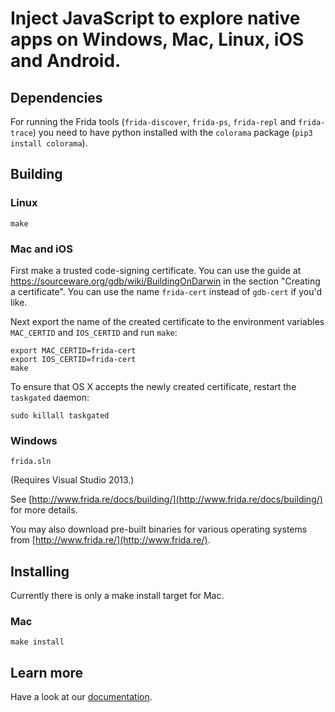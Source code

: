 Inject JavaScript to explore native apps on Windows, Mac, Linux, iOS and Android.
===

## Dependencies

For running the Frida tools (`frida-discover`, `frida-ps`, `frida-repl` and
`frida-trace`) you need to have python installed with the `colorama`
package (`pip3 install colorama`).

## Building

### Linux

    make

### Mac and iOS

First make a trusted code-signing certificate. You can use the guide at
https://sourceware.org/gdb/wiki/BuildingOnDarwin in the section
"Creating a certificate". You can use the name `frida-cert` instead of
`gdb-cert` if you'd like.

Next export the name of the created certificate to the environment
variables `MAC_CERTID` and `IOS_CERTID` and run `make`:

    export MAC_CERTID=frida-cert
    export IOS_CERTID=frida-cert
    make

To ensure that OS X accepts the newly created certificate, restart the
`taskgated` daemon:

    sudo killall taskgated

### Windows

    frida.sln

(Requires Visual Studio 2013.)

See [http://www.frida.re/docs/building/](http://www.frida.re/docs/building/)
for more details.

You may also download pre-built binaries for various operating systems from
[http://www.frida.re/](http://www.frida.re/).

## Installing

Currently there is only a make install target for Mac.

### Mac

    make install

## Learn more

Have a look at our [documentation](http://www.frida.re/docs/home/).
